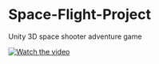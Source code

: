 # Space-Flight-Project
 Unity 3D space shooter adventure game


[![Watch the video](https://i.imgur.com/bgd0Bf5.jpg)](https://www.youtube.com/watch?v=1slrcNyiGRI)

